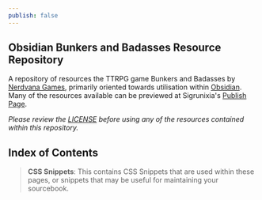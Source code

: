 ```yaml
---
publish: false
---
```


## Obsidian Bunkers and Badasses Resource Repository

A repository of resources the TTRPG game Bunkers and Badasses by [Nerdvana Games](https://nerdvanagames.com), primarily oriented towards utilisation within [Obsidian](https://obsidian.md/). Many of the resources available can be previewed at Sigrunixia's [Publish Page](https://tenebrousdragon.com/Compendium/BnB/README).

_Please review the [LICENSE](LICENSE.md) before using any of the resources contained within this repository._

## Index of Contents

> **CSS Snippets**: This contains CSS Snippets that are used within these pages, or snippets that may be useful for maintaining your sourcebook.
